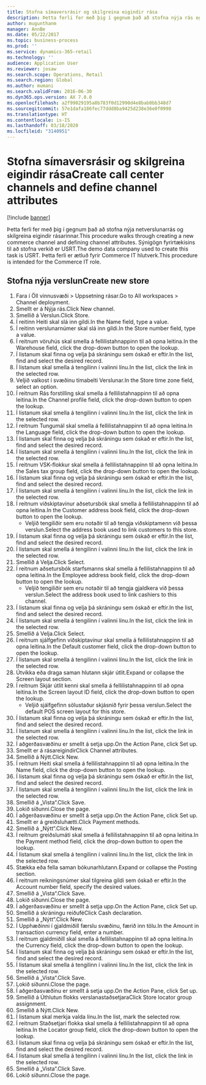 ```yaml
---
title: Stofna símaversrásir og skilgreina eigindir rása
description: Þetta ferli fer með þig í gegnum það að stofna nýja rás og skilgreina eigindir rásarinnar.
author: mugunthanm
manager: AnnBe
ms.date: 05/22/2017
ms.topic: business-process
ms.prod: ''
ms.service: dynamics-365-retail
ms.technology: ''
audience: Application User
ms.reviewer: josaw
ms.search.scope: Operations, Retail
ms.search.region: Global
ms.author: mumani
ms.search.validFrom: 2016-06-30
ms.dyn365.ops.version: AX 7.0.0
ms.openlocfilehash: a2f99029195a8b783f0d12990d4e8bab0bb348d7
ms.sourcegitcommit: 57e1dafa186fec77ddd8ba9425d238e36e0f0998
ms.translationtype: HT
ms.contentlocale: is-IS
ms.lasthandoff: 03/18/2020
ms.locfileid: "3140951"
---
```

# <a name="create-call-center-channels-and-define-channel-attributes"></a><span data-ttu-id="5d2c8-103">Stofna símaversrásir og skilgreina eigindir rása</span><span class="sxs-lookup"><span data-stu-id="5d2c8-103">Create call center channels and define channel attributes</span></span>

[!include [banner](../includes/banner.md)]

<span data-ttu-id="5d2c8-104">Þetta ferli fer með þig í gegnum það að stofna nýja netverslunarrás og skilgreina eigindir rásarinnar.</span><span class="sxs-lookup"><span data-stu-id="5d2c8-104">This procedure walks through creating a new commerce channel and defining channel attributes.</span></span> <span data-ttu-id="5d2c8-105">Sýnigögn fyrirtækisins til að stofna verkið er USRT.</span><span class="sxs-lookup"><span data-stu-id="5d2c8-105">The demo data company used to create this task is USRT.</span></span> <span data-ttu-id="5d2c8-106">Þetta ferli er ætluð fyrir Commerce IT hlutverk.</span><span class="sxs-lookup"><span data-stu-id="5d2c8-106">This procedure is intended for the Commerce IT role.</span></span>


## <a name="create-new-store"></a><span data-ttu-id="5d2c8-107">Stofna nýja verslun</span><span class="sxs-lookup"><span data-stu-id="5d2c8-107">Create new store</span></span>
1. <span data-ttu-id="5d2c8-108">Fara í Öll vinnusvæði > Uppsetning rásar.</span><span class="sxs-lookup"><span data-stu-id="5d2c8-108">Go to All workspaces > Channel deployment.</span></span>
2. <span data-ttu-id="5d2c8-109">Smellt er á Nýja rás.</span><span class="sxs-lookup"><span data-stu-id="5d2c8-109">Click New channel.</span></span>
3. <span data-ttu-id="5d2c8-110">Smellið á Verslun.</span><span class="sxs-lookup"><span data-stu-id="5d2c8-110">Click Store.</span></span>
4. <span data-ttu-id="5d2c8-111">Í reitinn Heiti skal slá inn gildi.</span><span class="sxs-lookup"><span data-stu-id="5d2c8-111">In the Name field, type a value.</span></span>
5. <span data-ttu-id="5d2c8-112">Í reitinn verslunarnúmer skal slá inn gildi.</span><span class="sxs-lookup"><span data-stu-id="5d2c8-112">In the Store number field, type a value.</span></span>
6. <span data-ttu-id="5d2c8-113">Í reitnum vöruhús skal smella á fellilistahnappinn til að opna leitina.</span><span class="sxs-lookup"><span data-stu-id="5d2c8-113">In the Warehouse field, click the drop-down button to open the lookup.</span></span>
7. <span data-ttu-id="5d2c8-114">Í listanum skal finna og velja þá skráningu sem óskað er eftir.</span><span class="sxs-lookup"><span data-stu-id="5d2c8-114">In the list, find and select the desired record.</span></span>
8. <span data-ttu-id="5d2c8-115">Í listanum skal smella á tengilinn í valinni línu.</span><span class="sxs-lookup"><span data-stu-id="5d2c8-115">In the list, click the link in the selected row.</span></span>
9. <span data-ttu-id="5d2c8-116">Veljið valkost í svæðinu tímabelti Verslunar.</span><span class="sxs-lookup"><span data-stu-id="5d2c8-116">In the Store time zone field, select an option.</span></span>
10. <span data-ttu-id="5d2c8-117">Í reitnum Rás forstilling skal smella á fellilistahnappinn til að opna leitina.</span><span class="sxs-lookup"><span data-stu-id="5d2c8-117">In the Channel profile field, click the drop-down button to open the lookup.</span></span>
11. <span data-ttu-id="5d2c8-118">Í listanum skal smella á tengilinn í valinni línu.</span><span class="sxs-lookup"><span data-stu-id="5d2c8-118">In the list, click the link in the selected row.</span></span>
12. <span data-ttu-id="5d2c8-119">Í reitnum Tungumál skal smella á fellilistahnappinn til að opna leitina.</span><span class="sxs-lookup"><span data-stu-id="5d2c8-119">In the Language field, click the drop-down button to open the lookup.</span></span>
13. <span data-ttu-id="5d2c8-120">Í listanum skal finna og velja þá skráningu sem óskað er eftir.</span><span class="sxs-lookup"><span data-stu-id="5d2c8-120">In the list, find and select the desired record.</span></span>
14. <span data-ttu-id="5d2c8-121">Í listanum skal smella á tengilinn í valinni línu.</span><span class="sxs-lookup"><span data-stu-id="5d2c8-121">In the list, click the link in the selected row.</span></span>
15. <span data-ttu-id="5d2c8-122">Í reitnum VSK-flokkur skal smella á fellilistahnappinn til að opna leitina.</span><span class="sxs-lookup"><span data-stu-id="5d2c8-122">In the Sales tax group field, click the drop-down button to open the lookup.</span></span>
16. <span data-ttu-id="5d2c8-123">Í listanum skal finna og velja þá skráningu sem óskað er eftir.</span><span class="sxs-lookup"><span data-stu-id="5d2c8-123">In the list, find and select the desired record.</span></span>
17. <span data-ttu-id="5d2c8-124">Í listanum skal smella á tengilinn í valinni línu.</span><span class="sxs-lookup"><span data-stu-id="5d2c8-124">In the list, click the link in the selected row.</span></span>
18. <span data-ttu-id="5d2c8-125">Í reitnum viðskiptavinur aðsetursbók skal smella á fellilistahnappinn til að opna leitina.</span><span class="sxs-lookup"><span data-stu-id="5d2c8-125">In the Customer address book field, click the drop-down button to open the lookup.</span></span>
    * <span data-ttu-id="5d2c8-126">Veljið tengiliðir sem eru notaðir til að tengja viðskiptamenn við þessa verslun.</span><span class="sxs-lookup"><span data-stu-id="5d2c8-126">Select the address book used to link customers to this store.</span></span>  
19. <span data-ttu-id="5d2c8-127">Í listanum skal finna og velja þá skráningu sem óskað er eftir.</span><span class="sxs-lookup"><span data-stu-id="5d2c8-127">In the list, find and select the desired record.</span></span>
20. <span data-ttu-id="5d2c8-128">Í listanum skal smella á tengilinn í valinni línu.</span><span class="sxs-lookup"><span data-stu-id="5d2c8-128">In the list, click the link in the selected row.</span></span>
21. <span data-ttu-id="5d2c8-129">Smellið á Velja.</span><span class="sxs-lookup"><span data-stu-id="5d2c8-129">Click Select.</span></span>
22. <span data-ttu-id="5d2c8-130">Í reitnum aðsetursbók starfsmanns skal smella á fellilistahnappinn til að opna leitina.</span><span class="sxs-lookup"><span data-stu-id="5d2c8-130">In the Employee address book field, click the drop-down button to open the lookup.</span></span>
    * <span data-ttu-id="5d2c8-131">Veljið tengiliðir sem eru notaðir til að tengja gjaldkera við þessa verslun.</span><span class="sxs-lookup"><span data-stu-id="5d2c8-131">Select the address book used to link cashiers to this channel.</span></span>  
23. <span data-ttu-id="5d2c8-132">Í listanum skal finna og velja þá skráningu sem óskað er eftir.</span><span class="sxs-lookup"><span data-stu-id="5d2c8-132">In the list, find and select the desired record.</span></span>
24. <span data-ttu-id="5d2c8-133">Í listanum skal smella á tengilinn í valinni línu.</span><span class="sxs-lookup"><span data-stu-id="5d2c8-133">In the list, click the link in the selected row.</span></span>
25. <span data-ttu-id="5d2c8-134">Smellið á Velja.</span><span class="sxs-lookup"><span data-stu-id="5d2c8-134">Click Select.</span></span>
26. <span data-ttu-id="5d2c8-135">Í reitnum sjálfgefinn viðskiptavinur skal smella á fellilistahnappinn til að opna leitina.</span><span class="sxs-lookup"><span data-stu-id="5d2c8-135">In the Default customer field, click the drop-down button to open the lookup.</span></span>
27. <span data-ttu-id="5d2c8-136">Í listanum skal smella á tengilinn í valinni línu.</span><span class="sxs-lookup"><span data-stu-id="5d2c8-136">In the list, click the link in the selected row.</span></span>
28. <span data-ttu-id="5d2c8-137">Útvíkka eða draga saman hlutann skjár útlit.</span><span class="sxs-lookup"><span data-stu-id="5d2c8-137">Expand or collapse the Screen layout section.</span></span>
29. <span data-ttu-id="5d2c8-138">Í reitnum Skjár útlit kenni skal smella á fellilistahnappinn til að opna leitina.</span><span class="sxs-lookup"><span data-stu-id="5d2c8-138">In the Screen layout ID field, click the drop-down button to open the lookup.</span></span>
    * <span data-ttu-id="5d2c8-139">Veljið sjálfgefinn sölustaður skjásnið fyrir þessa verslun.</span><span class="sxs-lookup"><span data-stu-id="5d2c8-139">Select the default POS screen layout for this store.</span></span>  
30. <span data-ttu-id="5d2c8-140">Í listanum skal finna og velja þá skráningu sem óskað er eftir.</span><span class="sxs-lookup"><span data-stu-id="5d2c8-140">In the list, find and select the desired record.</span></span>
31. <span data-ttu-id="5d2c8-141">Í listanum skal smella á tengilinn í valinni línu.</span><span class="sxs-lookup"><span data-stu-id="5d2c8-141">In the list, click the link in the selected row.</span></span>
32. <span data-ttu-id="5d2c8-142">Í aðgerðasvæðinu er smellt á setja upp.</span><span class="sxs-lookup"><span data-stu-id="5d2c8-142">On the Action Pane, click Set up.</span></span>
33. <span data-ttu-id="5d2c8-143">Smellt er á rásareigindir</span><span class="sxs-lookup"><span data-stu-id="5d2c8-143">Click Channel attributes.</span></span>
34. <span data-ttu-id="5d2c8-144">Smellið á Nýtt.</span><span class="sxs-lookup"><span data-stu-id="5d2c8-144">Click New.</span></span>
35. <span data-ttu-id="5d2c8-145">Í reitnum Heiti skal smella á fellilistahnappinn til að opna leitina.</span><span class="sxs-lookup"><span data-stu-id="5d2c8-145">In the Name field, click the drop-down button to open the lookup.</span></span>
36. <span data-ttu-id="5d2c8-146">Í listanum skal finna og velja þá skráningu sem óskað er eftir.</span><span class="sxs-lookup"><span data-stu-id="5d2c8-146">In the list, find and select the desired record.</span></span>
37. <span data-ttu-id="5d2c8-147">Í listanum skal smella á tengilinn í valinni línu.</span><span class="sxs-lookup"><span data-stu-id="5d2c8-147">In the list, click the link in the selected row.</span></span>
38. <span data-ttu-id="5d2c8-148">Smellið á „Vista“.</span><span class="sxs-lookup"><span data-stu-id="5d2c8-148">Click Save.</span></span>
39. <span data-ttu-id="5d2c8-149">Lokið síðunni.</span><span class="sxs-lookup"><span data-stu-id="5d2c8-149">Close the page.</span></span>
40. <span data-ttu-id="5d2c8-150">Í aðgerðasvæðinu er smellt á setja upp.</span><span class="sxs-lookup"><span data-stu-id="5d2c8-150">On the Action Pane, click Set up.</span></span>
41. <span data-ttu-id="5d2c8-151">Smellt er á greiðsluhætti.</span><span class="sxs-lookup"><span data-stu-id="5d2c8-151">Click Payment methods.</span></span>
42. <span data-ttu-id="5d2c8-152">Smellið á „Nýtt“.</span><span class="sxs-lookup"><span data-stu-id="5d2c8-152">Click New.</span></span>
43. <span data-ttu-id="5d2c8-153">Í reitnum greiðslumáti skal smella á fellilistahnappinn til að opna leitina.</span><span class="sxs-lookup"><span data-stu-id="5d2c8-153">In the Payment method field, click the drop-down button to open the lookup.</span></span>
44. <span data-ttu-id="5d2c8-154">Í listanum skal smella á tengilinn í valinni línu.</span><span class="sxs-lookup"><span data-stu-id="5d2c8-154">In the list, click the link in the selected row.</span></span>
45. <span data-ttu-id="5d2c8-155">Stækka eða fella saman bókunarhlutann.</span><span class="sxs-lookup"><span data-stu-id="5d2c8-155">Expand or collapse the Posting section.</span></span>
46. <span data-ttu-id="5d2c8-156">Í reitnum reikningsnúmer skal tilgreina gildi sem óskað er eftir.</span><span class="sxs-lookup"><span data-stu-id="5d2c8-156">In the Account number field, specify the desired values.</span></span>
47. <span data-ttu-id="5d2c8-157">Smellið á „Vista“.</span><span class="sxs-lookup"><span data-stu-id="5d2c8-157">Click Save.</span></span>
48. <span data-ttu-id="5d2c8-158">Lokið síðunni.</span><span class="sxs-lookup"><span data-stu-id="5d2c8-158">Close the page.</span></span>
49. <span data-ttu-id="5d2c8-159">Í aðgerðasvæðinu er smellt á setja upp.</span><span class="sxs-lookup"><span data-stu-id="5d2c8-159">On the Action Pane, click Set up.</span></span>
50. <span data-ttu-id="5d2c8-160">Smellið á skráningu reiðufé</span><span class="sxs-lookup"><span data-stu-id="5d2c8-160">Click Cash declaration.</span></span>
51. <span data-ttu-id="5d2c8-161">Smellið á „Nýtt“.</span><span class="sxs-lookup"><span data-stu-id="5d2c8-161">Click New.</span></span>
52. <span data-ttu-id="5d2c8-162">Í Upphæðinni í gjaldmiðill færslu svæðinu, færið inn tölu.</span><span class="sxs-lookup"><span data-stu-id="5d2c8-162">In the Amount in transaction currency field, enter a number.</span></span>
53. <span data-ttu-id="5d2c8-163">Í reitnum gjaldmiðill skal smella á fellilistahnappinn til að opna leitina.</span><span class="sxs-lookup"><span data-stu-id="5d2c8-163">In the Currency field, click the drop-down button to open the lookup.</span></span>
54. <span data-ttu-id="5d2c8-164">Í listanum skal finna og velja þá skráningu sem óskað er eftir.</span><span class="sxs-lookup"><span data-stu-id="5d2c8-164">In the list, find and select the desired record.</span></span>
55. <span data-ttu-id="5d2c8-165">Í listanum skal smella á tengilinn í valinni línu.</span><span class="sxs-lookup"><span data-stu-id="5d2c8-165">In the list, click the link in the selected row.</span></span>
56. <span data-ttu-id="5d2c8-166">Smellið á „Vista“.</span><span class="sxs-lookup"><span data-stu-id="5d2c8-166">Click Save.</span></span>
57. <span data-ttu-id="5d2c8-167">Lokið síðunni.</span><span class="sxs-lookup"><span data-stu-id="5d2c8-167">Close the page.</span></span>
58. <span data-ttu-id="5d2c8-168">Í aðgerðasvæðinu er smellt á setja upp.</span><span class="sxs-lookup"><span data-stu-id="5d2c8-168">On the Action Pane, click Set up.</span></span>
59. <span data-ttu-id="5d2c8-169">Smellið á Úthlutun flokks verslanastaðsetjara</span><span class="sxs-lookup"><span data-stu-id="5d2c8-169">Click Store locator group assignment.</span></span>
60. <span data-ttu-id="5d2c8-170">Smellið á Nýtt.</span><span class="sxs-lookup"><span data-stu-id="5d2c8-170">Click New.</span></span>
61. <span data-ttu-id="5d2c8-171">Í listanum skal merkja valda línu.</span><span class="sxs-lookup"><span data-stu-id="5d2c8-171">In the list, mark the selected row.</span></span>
62. <span data-ttu-id="5d2c8-172">Í reitnum Staðsetjari flokka skal smella á fellilistahnappinn til að opna leitina.</span><span class="sxs-lookup"><span data-stu-id="5d2c8-172">In the Locator group field, click the drop-down button to open the lookup.</span></span>
63. <span data-ttu-id="5d2c8-173">Í listanum skal finna og velja þá skráningu sem óskað er eftir.</span><span class="sxs-lookup"><span data-stu-id="5d2c8-173">In the list, find and select the desired record.</span></span>
64. <span data-ttu-id="5d2c8-174">Í listanum skal smella á tengilinn í valinni línu.</span><span class="sxs-lookup"><span data-stu-id="5d2c8-174">In the list, click the link in the selected row.</span></span>
65. <span data-ttu-id="5d2c8-175">Smellið á „Vista“.</span><span class="sxs-lookup"><span data-stu-id="5d2c8-175">Click Save.</span></span>
66. <span data-ttu-id="5d2c8-176">Lokið síðunni.</span><span class="sxs-lookup"><span data-stu-id="5d2c8-176">Close the page.</span></span>

